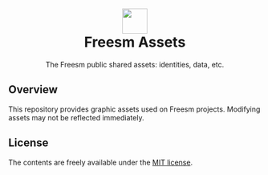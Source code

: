 <h1 align="center">
    <img src="https://raw.githubusercontent.com/Vittetsens/Vittetsens-assets/main/identity/kioskloud/png/icon/icon-primary.png" width="50" height="50"><br>
    Freesm Assets
</h1>
<p align="center">The Freesm public shared assets: identities, data, etc.</p>

## Overview
This repository provides graphic assets used on Freesm projects. Modifying assets may not be reflected immediately.

## License
The contents are freely available under the [MIT license](http://opensource.org/licenses/MIT).
